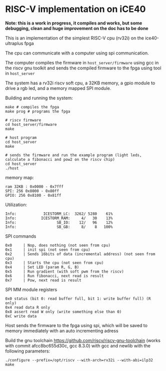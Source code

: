 # RISC-V implementation on iCE40

__**Note: this is a work in progress, it compiles and works, but some debugging, clean and huge improvement on the doc has to be done**__

This is an implementation of the simplest RISC-V cpu (rv32i) on the ice40-ultraplus fpga

The cpu can communicate with a computer using spi communication.

The computer compiles the firmware in `host_server/firmware` using gcc in the riscv gnu toolkit and sends the compiled firmware to the fpga using tool in `host_server`

The system has a rv32i riscv soft cpu, a 32KB memory, a gpio module to drive a rgb led, and a memory mapped SPI module.

Building and running the system:
```
make # compiles the fpga
make prog # programs the fpga

# riscv firmware
cd host_server/firmware
make

# host program
cd host_server
make

# sends the firmware and run the example program (light leds, calculate a fibonacci and pow2 on the riscv chip)
cd host_server
./host
```

memory map:
```
ram 32KB : 0x0000 - 0x7fff
SPI: 256 0x8000 - 0x80ff
GPIO: 256 0x8100 - 0x81ff
```

Utilization:
```
Info: 	         ICESTORM_LC:  3262/ 5280    61%
Info: 	        ICESTORM_RAM:     4/   30    13%
Info: 	               SB_IO:    12/   96    12%
Info: 	               SB_GB:     8/    8   100%
```


SPI commands
```
0x0     | Nop, does nothing (not seen from cpu)
0x1     | init spi (not seen from cpu)
0x2     | Sends 16bits of data (incremental address) (not seen from cpu)
0x3     | Starts the cpu (not seen from cpu)
0x4     | Set LED (param R, G, B)
0x5     | Run gradient (with soft pwm from the riscv)
0x6     | Run fibonacci, next read is result
0x7     | Pow, next read is result
```

SPI MM module registers

```
0x0 status (bit 0: read buffer full, bit 1: write buffer full) (R only)
0x4 read data R only
0x8 assert read W only (write something else than 0)
0xC write data
```

Host sends the firmware to the fpga using spi, which will be saved to memory immediately
with an auto incrementing adress

Build the gnu toolchain https://github.com/riscv/riscv-gnu-toolchain (works with commit afcc8bc655d30c, gcc 8.3.0) with
gcc and newlib with the following parameters:

```
./configure --prefix=/opt/riscv --with-arch=rv32i --with-abi=ilp32
make
```
